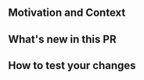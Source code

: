 ## Motivation and Context
<!--- Why is this change required? What problem does it solve? -->

## What's new in this PR
<!---describe the changes you made in this PR_--->

## How to test your changes
<!---If you want the reviewers to test the changes, please tell them how--->

<!---
## Checklist:
- [ ] I have performed a self-review of my code
- [ ] I have commented my code, particularly in hard-to-understand areas
- [ ] I have made corresponding changes to the documentation
- [ ] My changes generate no new warnings
--->
